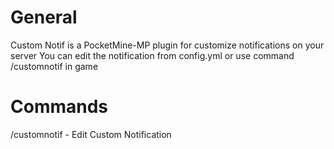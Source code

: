 # General
Custom Notif is a PocketMine-MP plugin for customize notifications on your server
You can edit the notification from config.yml or use command /customnotif in game

# Commands
/customnotif - Edit Custom Notification


